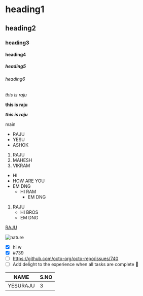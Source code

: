 # heading1
## heading2
### heading3
#### heading4
##### heading5
###### heading6
*this is raju*

**this is raju**

***this is raju***

main
- RAJU
- YESU 
- ASHOK
1. RAJU
2. MAHESH
3. VIKRAM
- HI
- HOW ARE YOU
- EM DNG
  - HI RAM
    - EM DNG
 1. RAJU
    - HI BROS
    - EM DNG

[RAJU](WWW.GOOGLE.COM)

![nature](https://i.pinimg.com/originals/1b/aa/1f/1baa1f42a05b4a83fe1b6f7851ff5863.gif)

- [x] hi w
- [x] #739
- [ ] https://github.com/octo-org/octo-repo/issues/740
- [ ] Add delight to the experience when all tasks are complete :tada:

NAME|S.NO
----|-----
YESURAJU|3

